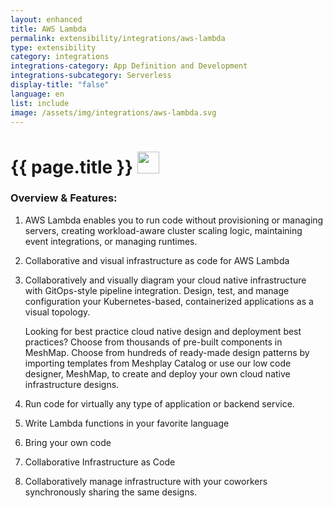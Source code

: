 ```yaml
---
layout: enhanced
title: AWS Lambda
permalink: extensibility/integrations/aws-lambda
type: extensibility
category: integrations
integrations-category: App Definition and Development
integrations-subcategory: Serverless
display-title: "false"
language: en
list: include
image: /assets/img/integrations/aws-lambda.svg
---
```


<h1>{{ page.title }} <img src="{{ page.image }}" style="width: 35px; height: 35px;" /></h1>


<!-- This needs replaced with the Category property, not the sub-category.
 #### About: AWS Lambda enables you to run code without provisioning or managing servers, creating workload-aware cluster scaling logic, maintaining event integrations, or managing runtimes. -->

### Overview & Features:

1. AWS Lambda enables you to run code without provisioning or managing servers, creating workload-aware cluster scaling logic, maintaining event integrations, or managing runtimes.

2. Collaborative and visual infrastructure as code for AWS Lambda

4. 
    Collaboratively and visually diagram your cloud native infrastructure with GitOps-style pipeline integration. Design, test, and manage configuration your Kubernetes-based, containerized applications as a visual topology.



    Looking for best practice cloud native design and deployment best practices? Choose from thousands of pre-built components in MeshMap. Choose from hundreds of ready-made design patterns by importing templates from Meshplay Catalog or use our low code designer, MeshMap, to create and deploy your own cloud native infrastructure designs.



5. Run code for virtually any type of application or backend service. 

6. Write Lambda functions in your favorite language 

7. Bring your own code

8. Collaborative Infrastructure as Code

9. Collaboratively manage infrastructure with your coworkers synchronously sharing the same designs.


